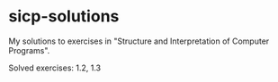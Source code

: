 # sicp-solutions
My solutions to exercises  in "Structure and Interpretation of Computer Programs".

Solved exercises: 1.2, 1.3
